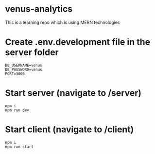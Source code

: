 # venus-analytics

This is a learning repo which is using MERN technologies

# Create .env.development file in the server folder

    DB_USERNAME=venus
    DB_PASSWORD=venus
    PORT=3000

# Start server (navigate to /server)

    npm i
    npm run dev

# Start client (navigate to /client)

    npm i
    npm run start
